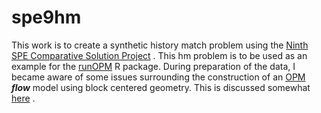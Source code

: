 # spe9hm
This work is to create a synthetic history match problem using the [Ninth SPE Comparative Solution Project](http://www.ipt.ntnu.no/~kleppe/pub/SPE-COMPARATIVE/papers/ninth.pdf)  .  This hm problem is to be used as an example for the [runOPM](https://github.com/gerwathome/runOPM)   R package.  During preparation of the data, I became aware of some issues surrounding the construction of an [OPM](http://opm-project.org/)
***flow*** model using block centered geometry.  This is discussed somewhat [here](http://gerwathome.github.io/spe9hm) .
